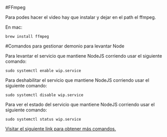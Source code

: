 #FFmpeg

Para podes hacer el video hay que instalar y dejar en el path el ffmpeg.

En mac:

```
brew install ffmpeg
```

#Comandos para gestionar demonio para levantar Node

Para levantar el servicio que mantiene NodeJS corriendo usar el siguiente comando:

`sudo systemctl enable wip.service`

Para deshabilitar el servicio que mantiene NodeJS corriendo usar el siguiente comando:

`sudo systemctl disable wip.service`

Para ver el estado del servicio que mantiene NodeJS corriendo usar el siguiente comando:

`sudo systemctl status wip.service`

[Visitar el siguiente link para obtener más comandos.](https://www.digitalocean.com/community/tutorials/how-to-use-systemctl-to-manage-systemd-services-and-units)
